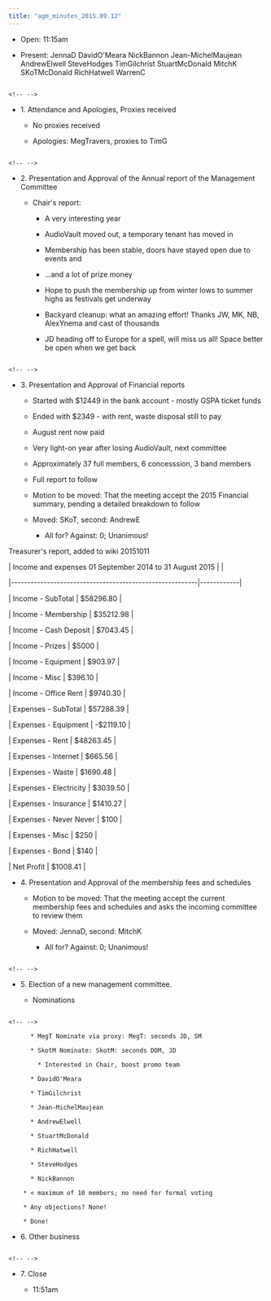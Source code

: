 ```yaml
---
title: "agm_minutes_2015.09.12"
---
```

-   Open: 11:15am
-   Present: JennaD DavidO'Meara NickBannon Jean-MichelMaujean AndrewElwell SteveHodges TimGilchrist StuartMcDonald MitchK SKoTMcDonald RichHatwell WarrenC

```{=html}
<!-- -->
```
-   1\. Attendance and Apologies, Proxies received
    -   No proxies received
    -   Apologies: MegTravers, proxies to TimG

```{=html}
<!-- -->
```
-   2\. Presentation and Approval of the Annual report of the Management Committee
    -   Chair's report:
        -   A very interesting year
        -   AudioVault moved out, a temporary tenant has moved in
        -   Membership has been stable, doors have stayed open due to events and
        -   ...and a lot of prize money
        -   Hope to push the membership up from winter lows to summer highs as festivals get underway
        -   Backyard cleanup: what an amazing effort! Thanks JW, MK, NB, AlexYnema and cast of thousands
        -   JD heading off to Europe for a spell, will miss us all! Space better be open when we get back

```{=html}
<!-- -->
```
-   3\. Presentation and Approval of Financial reports
    -   Started with \$12449 in the bank account - mostly GSPA ticket funds
    -   Ended with \$2349 - with rent, waste disposal still to pay
    -   August rent now paid
    -   Very light-on year after losing AudioVault, next committee
    -   Approximately 37 full members, 6 concesssion, 3 band members
    -   Full report to follow
    -   Motion to be moved: That the meeting accept the 2015 Financial summary, pending a detailed breakdown to follow
    -   Moved: SKoT, second: AndrewE
        -   All for? Against: 0; Unanimous!

Treasurer's report, added to wiki 20151011

| Income and expenses 01 September 2014 to 31 August 2015 |            |
|---------------------------------------------------------|------------|
| Income - SubTotal                                       | \$58296.80 |
| Income - Membership                                     | \$35212.98 |
| Income - Cash Deposit                                   | \$7043.45  |
| Income - Prizes                                         | \$5000     |
| Income - Equipment                                      | \$903.97   |
| Income - Misc                                           | \$396.10   |
| Income - Office Rent                                    | \$9740.30  |
| Expenses - SubTotal                                     | \$57288.39 |
| Expenses - Equipment                                    | -\$2119.10 |
| Expenses - Rent                                         | \$48263.45 |
| Expenses - Internet                                     | \$665.56   |
| Expenses - Waste                                        | \$1690.48  |
| Expenses - Electricity                                  | \$3039.50  |
| Expenses - Insurance                                    | \$1410.27  |
| Expenses - Never Never                                  | \$100      |
| Expenses - Misc                                         | \$250      |
| Expenses - Bond                                         | \$140      |
| Net Profit                                              | \$1008.41  |

-   4\. Presentation and Approval of the membership fees and schedules
    -   Motion to be moved: That the meeting accept the current membership fees and schedules and asks the incoming committee to review them
    -   Moved: JennaD, second: MitchK
        -   All for? Against: 0; Unanimous!

```{=html}
<!-- -->
```
-   5\. Election of a new management committee.
    -   Nominations

```{=html}
<!-- -->
```
          * MegT Nominate via proxy: MegT: seconds JD, SM
          * SkotM Nominate: SkotM: seconds DOM, JD
            * Interested in Chair, boost promo team
          * DavidO'Meara
          * TimGilchrist
          * Jean-MichelMaujean
          * AndrewElwell
          * StuartMcDonald
          * RichHatwell
          * SteveHodges
          * NickBannon
        * < maximum of 10 members; no need for formal voting
        * Any objections? None!
        * Done!

-   6\. Other business

```{=html}
<!-- -->
```
-   7\. Close
    -   11:51am
